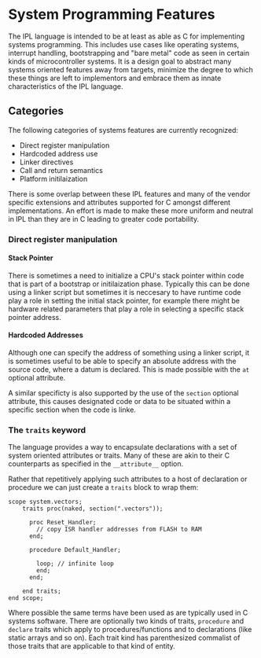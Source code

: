 # System Programming Features
The IPL language is intended to be at least as able as C for implementing systems programming. This includes use cases like operating systems, interrupt handling,
bootstrapping and "bare metal" code as seen in certain kinds of microcontroller systems. It is a design goal to abstract many systems oriented features away from targets,
minimize the degree to which these things are left to implementors and embrace them as innate characteristics of the IPL language.

## Categories
The following categories of systems features are currently recognized:

* Direct register manipulation
* Hardcoded address use
* Linker directives
* Call and return semantics
* Platform initilaization

There is some overlap between these IPL features and many of the vendor specific extensions and attributes supported for C amongst different implementations.
An effort is made to make these more uniform and neutral in IPL than they are in C leading to greater code portability. 

### Direct register manipulation

#### Stack Pointer
There is sometimes a need to initialize a CPU's stack pointer within code that is part of a bootstrap or initilaization phase. Typically this can be done using
a linker script but sometimes it is neccesary to have runtime code play a role in setting the initial stack pointer, for example there might be hardware related
parameters that play a role in selecting a specific stack pointer address. 

#### Hardcoded Addresses
Although one can specify the address of something using a linker script, it is sometimes useful to be able to specify an absolute address with the source code, where a
datum is declared. This is made possible with the `at` optional attribute.

A similar specificty is also supported by the use of the `section` optional attribute, this causes designated code or data to be situated within a specific section when 
the code is linke.

### The `traits` keyword
The language provides a way to encapsulate declarations with a set of system oriented attributes or traits. Many of these are akin to their C counterparts as specified in the `__attribute__` option.

Rather that repetitively applying such attributes to a host of declaration or procedure we can just create a `traits` block to wrap them:

```
scope system.vectors;
    traits proc(naked, section(".vectors"));

      proc Reset_Handler;
        // copy ISR handler addresses from FLASH to RAM
      end;
      
      procedure Default_Handler;

        loop; // infinite loop
        end;
      end;

    end traits;
end scope;
```
Where possible the same terms have been used as are typically used in C systems software. There are optionally two kinds of traits, `procedure` and `declare` traits which apply to procedures/functions and to declarations (like static arrays and so on). Each trait kind has parenthesized commalist of those traits that are applicable to that kind of entity.

